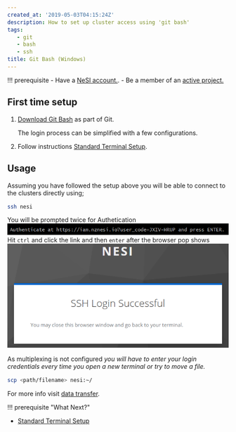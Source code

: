 ```yaml
---
created_at: '2019-05-03T04:15:24Z'
description: How to set up cluster access using 'git bash'
tags:
   - git
   - bash
   - ssh
title: Git Bash (Windows)
---
```


!!! prerequisite
     -   Have a [NeSI account.](../../Getting_Started/Accounts-Projects_and_Allocations/Creating_a_NeSI_Account_Profile.md).
     -   Be a member of an [active project.](../../Getting_Started/Accounts-Projects_and_Allocations/Applying_to_join_an_existing_NeSI_project.md)

## First time setup

1. [Download Git Bash](https://git-scm.com/download/win) as part of Git.

   The login process can be simplified with a few configurations.

2. Follow instructions [Standard Terminal Setup](Standard_Terminal_Setup.md).

## Usage

Assuming you have followed the setup above you will be able to connect
to the clusters directly using;

```sh
ssh nesi
```

You will be prompted twice for Authetication ![alt text](../../assets/images/gitbash_auth1.png)
Hit `ctrl` and click the link and then `enter` after the browser pop shows
![alt text](../../assets/images/gitbash_auth2.png)

As multiplexing is not configured *you will have to enter your login
credentials every time you open a new terminal or try to move a file.*

```sh
scp <path/filename> nesi:~/
```

For more info visit [data transfer](../../Getting_Started/Next_Steps/Moving_files_to_and_from_the_cluster.md).

!!! prerequisite "What Next?"
   - [Standard Terminal Setup](Standard_Terminal_Setup.md)
